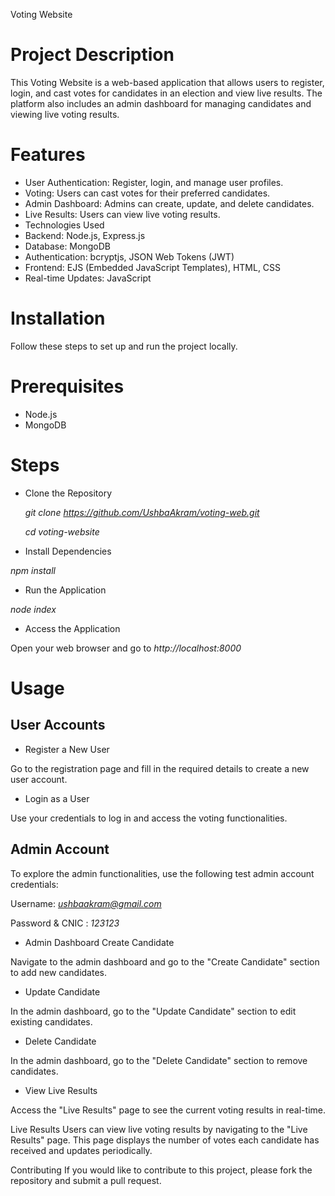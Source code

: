 Voting Website
# Project Description
This Voting Website is a web-based application that allows users to register, login, and cast votes for candidates in an election and view live results. The platform also includes an admin dashboard for managing candidates and viewing live voting results.

# Features
- User Authentication: Register, login, and manage user profiles.
- Voting: Users can cast votes for their preferred candidates.
- Admin Dashboard: Admins can create, update, and delete candidates.
- Live Results: Users can view live voting results.
- Technologies Used
- Backend: Node.js, Express.js
- Database: MongoDB
- Authentication: bcryptjs, JSON Web Tokens (JWT)
- Frontend: EJS (Embedded JavaScript Templates), HTML, CSS
- Real-time Updates: JavaScript
# Installation
Follow these steps to set up and run the project locally.

# Prerequisites
- Node.js
- MongoDB
# Steps
- Clone the Repository

  *git clone https://github.com/UshbaAkram/voting-web.git*

    *cd voting-website*

- Install Dependencies
  
*npm install*

- Run the Application
  
*node index*

- Access the Application

Open your web browser and go to *http://localhost:8000*


# Usage
## User Accounts
- Register a New User

Go to the registration page and fill in the required details to create a new user account.

- Login as a User

Use your credentials to log in and access the voting functionalities.

## Admin Account
To explore the admin functionalities, use the following test admin account credentials:

Username: *ushbaakram@gmail.com*

Password & CNIC : *123123*
- Admin Dashboard
Create Candidate

Navigate to the admin dashboard and go to the "Create Candidate" section to add new candidates.

- Update Candidate

In the admin dashboard, go to the "Update Candidate" section to edit existing candidates.

- Delete Candidate

In the admin dashboard, go to the "Delete Candidate" section to remove candidates.

- View Live Results

Access the "Live Results" page to see the current voting results in real-time.

Live Results
Users can view live voting results by navigating to the "Live Results" page. This page displays the number of votes each candidate has received and updates periodically.

Contributing
If you would like to contribute to this project, please fork the repository and submit a pull request.

